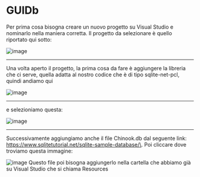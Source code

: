 # GUIDb

Per prima cosa bisogna creare un nuovo progetto su Visual Studio e nominarlo nella maniera corretta.
Il progetto da selezionare è quello riportato qui sotto:

![image](https://github.com/Tuminho1/GUIDb/assets/116791499/65e354a4-0d84-47c3-b74f-cb4a0f82bfe2)
__________________________________________________________________________________________________
Una volta aperto il progetto, la prima cosa da fare è aggiungere la libreria che ci serve, quella adatta al nostro codice che è di tipo sqlite-net-pcl, quindi andiamo qui

![image](https://github.com/Tuminho1/GUIDb/assets/116791499/e9a3d226-092f-455e-986f-0f14ec75d176)
__________________________________________________________________________________________________
e selezioniamo questa:

![image](https://github.com/Tuminho1/GUIDb/assets/116791499/f34bf294-bcb4-4833-8fe3-baecb642a147)
__________________________________________________________________________________________________
Successivamente aggiungiamo anche il file Chinook.db dal seguente link: https://www.sqlitetutorial.net/sqlite-sample-database/\.
Poi cliccare dove troviamo questa immagine:

![image](https://github.com/Tuminho1/GUIDb/assets/116791499/1cc22b60-3905-436f-a225-b17b589558a1)
Questo file poi bisogna aggiungerlo nella cartella che abbiamo già su Visual Studio che si chiama Resources
